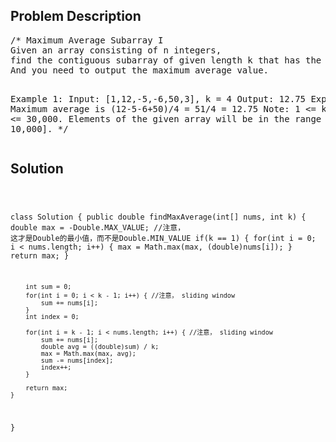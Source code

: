 <!--
<style>
  body { font-family: Arial, sans-serif; }
  .container { max-width: 500px; margin: auto; padding: 20px; }
  .comment-block { background-color: #f9f9f9; padding: 10px; border-left: 5px solid #ccc; }
  .code-block { background-color: #f4f4f4; padding: 10px; border: 1px solid #ddd; }
</style>
-->

<div class='container'>
<h2>Problem Description</h2>
<div class='comment-block'>
<pre>
/* Maximum Average Subarray I
Given an array consisting of n integers, 
find the contiguous subarray of given length k that has the maximum average value. 
And you need to output the maximum average value.

Example 1:
Input: [1,12,-5,-6,50,3], k = 4
Output: 12.75
Explanation: Maximum average is (12-5-6+50)/4 = 51/4 = 12.75
Note:
1 <= k <= n <= 30,000.
Elements of the given array will be in the range [-10,000, 10,000].
*/
</pre>
</div>

<h2>Solution</h2>
<div class='code-block'>
<pre><code class='language-java'>

class Solution {
    public double findMaxAverage(int[] nums, int k) {
        double max = -Double.MAX_VALUE; //注意， 这才是Double的最小值，而不是Double.MIN_VALUE
        if(k == 1) {
            for(int i = 0; i < nums.length; i++) {
                max = Math.max(max, (double)nums[i]);
            }
            return max;
        }
        
        int sum = 0;
        for(int i = 0; i < k - 1; i++) { //注意， sliding window
            sum += nums[i];
        }
        int index = 0;
        
        for(int i = k - 1; i < nums.length; i++) { //注意， sliding window
            sum += nums[i];
            double avg = ((double)sum) / k;
            max = Math.max(max, avg);
            sum -= nums[index];
            index++;
        }
        
        return max;   
    }
}</code></pre>
</div>
</div>
